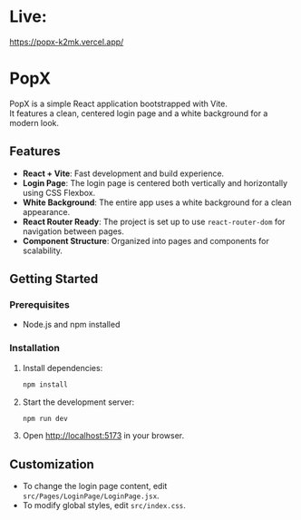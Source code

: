 # Live: 
https://popx-k2mk.vercel.app/
# PopX

PopX is a simple React application bootstrapped with Vite.  
It features a clean, centered login page and a white background for a modern look.

## Features

- **React + Vite**: Fast development and build experience.
- **Login Page**: The login page is centered both vertically and horizontally using CSS Flexbox.
- **White Background**: The entire app uses a white background for a clean appearance.
- **React Router Ready**: The project is set up to use `react-router-dom` for navigation between pages.
- **Component Structure**: Organized into pages and components for scalability.

## Getting Started

### Prerequisites

- Node.js and npm installed

### Installation


1. Install dependencies:
   ```sh
   npm install
   ```

2. Start the development server:
   ```sh
   npm run dev
   ```

3. Open [http://localhost:5173](http://localhost:5173) in your browser.


## Customization

- To change the login page content, edit `src/Pages/LoginPage/LoginPage.jsx`.
- To modify global styles, edit `src/index.css`.


